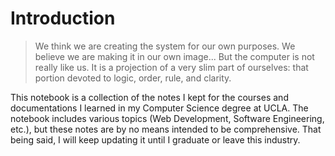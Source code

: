 # Introduction

> We think we are creating the system for our own purposes. We believe we are making it in our own image... But the computer is not really like us. It is a projection of a very slim part of ourselves: that portion devoted to logic, order, rule, and clarity.

This notebook is a collection of the notes I kept for the courses and documentations I learned in my Computer Science degree at UCLA. The notebook includes various topics (Web Development, Software Engineering, etc.), but these notes are by no means intended to be comprehensive. That being said, I will keep updating it until I graduate or leave this industry.

